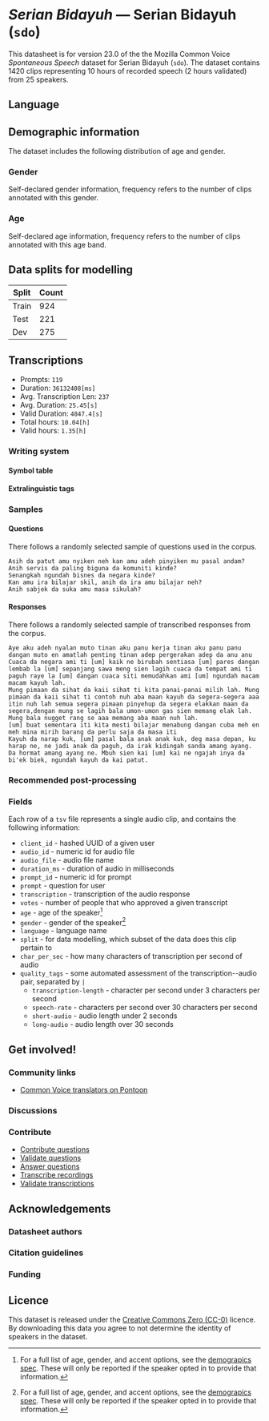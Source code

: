 # *Serian Bidayuh* &mdash; Serian Bidayuh (`sdo`)
This datasheet is for version 23.0 of the the Mozilla Common Voice *Spontaneous Speech* dataset 
for Serian Bidayuh (`sdo`). The dataset contains 1420 clips representing 10 hours of recorded
speech (2 hours validated) from 25 speakers.

## Language
<!-- {{LANGUAGE_DESCRIPTION}} -->
<!-- Provide a brief (1-2 paragraph) description of your language -->

## Demographic information
The dataset includes the following distribution of age and gender.
<!-- You can get a lot of the information in this section from https://analyzer.cv-toolbox.web.tr/browse -->

### Gender
Self-declared gender information, frequency refers to the number of clips annotated with this gender.
<!-- {{GENDER_TABLE}} -->
<!-- @ AUTOMATICALLY GENERATED @ -->
<!-- | Gender | Frequency |
|--------|-----------|
| male, masculine | ? |
| undeclared | ? |
| female, feminine | ? | -->

### Age
Self-declared age information, frequency refers to the number of clips annotated with this age band.
<!-- {{AGE_TABLE}} -->
<!-- @ AUTOMATICALLY GENERATED @ -->
<!-- | Age band | Frequency |
|----------|-----------|
| teens | ? |
| twenties | ? |
| thirties | ? |
| fourties | ? |
| fifties | ? |
   ...if other age ranges are present in your data, add rows... -->

## Data splits for modelling



 | Split | Count |
|-|-|
| Train | 924 |
| Test | 221 |
| Dev | 275 |


## Transcriptions

* Prompts: `119`
* Duration: `36132408[ms]`
* Avg. Transcription Len: `237`
* Avg. Duration: `25.45[s]`
* Valid Duration: `4847.4[s]`
* Total hours: `10.04[h]`
* Valid hours: `1.35[h]`

<!-- {{TRANSCRIPTIONS_DESCRIPTION}} -->
<!-- A description of the transcription system used -->

### Writing system
<!-- {{WRITING_SYSTEM_DESCRIPTION}} -->
<!-- @ OPTIONAL @ -->
<!-- A description of the writing system (or writing systems) used in the text corpus -->

#### Symbol table
<!-- {{ALPHABET_TABLE}} -->
<!-- @ OPTIONAL @ -->
<!-- If the writing system is alphabetic, you can include the valid alphabet here -->

#### Extralinguistic tags

### Samples

#### Questions
There follows a randomly selected sample of questions used in the corpus.

```
Asih da patut amu nyiken neh kan amu adeh pinyiken mu pasal andam?
Anih servis da paling biguna da komuniti kinde?
Senangkah ngundah bisnes da negara kinde?
Kan amu ira bilajar skil, anih da ira amu bilajar neh?
Anih sabjek da suka amu masa sikulah?
```

<!-- {{QUESTIONS_SAMPLE}} -->

#### Responses
There follows a randomly selected sample of transcribed responses from the corpus.

```
Aye aku adeh nyalan muto tinan aku panu kerja tinan aku panu panu dangan muto en amatlah penting tinan adep pergerakan adep da anu anu 
Cuaca da negara ami ti [um] kaik ne birubah sentiasa [um] pares dangan lembab la [um] sepanjang sawa meng sien lagih cuaca da tempat ami ti paguh raye la [um] dangan cuaca siti memudahkan ami [um] ngundah macam macam kayuh lah.
Mung pimaan da sihat da kaii sihat ti kita panai-panai milih lah. Mung pimaan da kaii sihat ti contoh nuh aba maan kayuh da segera-segera aaa itin nuh lah semua segera pimaan pinyehup da segera elakkan maan da segera,dengan mung se lagih bala umon-umon gas sien memang elak lah. Mung bala nugget rang se aaa memang aba maan nuh lah.
[um] buat sementara iti kita mesti bilajar menabung dangan cuba meh en meh mina mirih barang da perlu saja da masa iti
Kayuh da narap kuk, [um] pasal bala anak anak kuk, deg masa depan, ku harap ne, ne jadi anak da paguh, da irak kidingah sanda amang ayang. Da hormat amang ayang ne. Mbuh sien kai [um] kai ne ngajah inya da bi'ek biek, ngundah kayuh da kai patut.
```

<!-- {{TRANSCRIPTIONS_SAMPLE}} -->

### Recommended post-processing
<!-- {{RECOMMENDED_POSTPROCESSING_DESCRIPTION}} -->
<!-- @ OPTIONAL @ -->
<!-- What should people do before they use the data, for example Unicode normalisation or normalisation of extralinguistic tags -->

### Fields
Each row of a `tsv` file represents a single audio clip, and contains the following information:

* `client_id` - hashed UUID of a given user
* `audio_id` - numeric id for audio file
* `audio_file` - audio file name
* `duration_ms` - duration of audio in milliseconds
* `prompt_id` - numeric id for prompt
* `prompt` - question for user
* `transcription` - transcription of the audio response
* `votes` - number of people that who approved a given transcript
* `age` - age of the speaker[^1]
* `gender` - gender of the speaker[^1]
* `language` - language name
* `split` - for data modelling, which subset of the data does this clip pertain to
* `char_per_sec` - how many characters of transcription per second of audio
* `quality_tags` - some automated assessment of the transcription--audio pair, separated by `|`
   *  `transcription-length` - character per second under 3 characters per second
   * `speech-rate` - characters per second over 30 characters per second
   * `short-audio` - audio length under 2 seconds
   * `long-audio` - audio length over 30 seconds

#### 
[^1]: For a full list of age, gender, and accent options, see the
[demograpics
spec](https://github.com/common-voice/common-voice/blob/main/web/src/stores/demographics.ts). These
will only be reported if the speaker opted in to provide that
information.

## Get involved!

### Community links

* [Common Voice translators on Pontoon](https://pontoon.mozilla.org/sdo/common-voice/contributors/)

<!-- {{COMMUNITY_LINKS_LIST}} -->
<!-- @ OPTIONAL @ -->
<!-- Links to community chats / fora -->

### Discussions
<!-- {{DISCUSSION_LINKS_LIST}} -->
<!-- @ OPTIONAL @ -->
<!-- Any links to discussions, for example on Discourse or other fora or blogs can be included here -->

### Contribute
* [Contribute questions](https://commonvoice.mozilla.org/spontaneous-speech/beta/question)
* [Validate questions](https://commonvoice.mozilla.org/spontaneous-speech/beta/validate)
* [Answer questions](https://commonvoice.mozilla.org/spontaneous-speech/beta/prompts)
* [Transcribe recordings](https://commonvoice.mozilla.org/spontaneous-speech/beta/transcribe)
* [Validate transcriptions](https://commonvoice.mozilla.org/spontaneous-speech/beta/check-transcript)
<!-- {{CONTRIBUTE_LINKS_LIST}} -->
<!-- Here you can include links for how to contribute to the dataset -->

## Acknowledgements

### Datasheet authors
<!-- {{DATASHEET_AUTHORS_LIST}} -->
<!-- A list in the format of: Your Name <email@email.com> -->

### Citation guidelines
<!-- {{CITATION_DESCRIPTION}} -->
<!-- @ OPTIONAL @ -->
<!-- If you published a paper and would like people to cite it, you can include the BiBTeX here -->

### Funding
<!-- {{FUNDING_DESCRIPTION}} -->
<!-- @ OPTIONAL @ -->
<!-- If you received any funding, you can include the acknowledgement here -->

## Licence
This dataset is released under the [Creative Commons Zero (CC-0)](https://creativecommons.org/public-domain/cc0/) licence. By downloading this data
you agree to not determine the identity of speakers in the dataset.